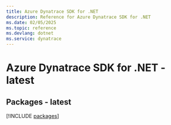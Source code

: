 ```yaml
---
title: Azure Dynatrace SDK for .NET
description: Reference for Azure Dynatrace SDK for .NET
ms.date: 02/05/2025
ms.topic: reference
ms.devlang: dotnet
ms.service: dynatrace
---
```

# Azure Dynatrace SDK for .NET - latest
## Packages - latest
[!INCLUDE [packages](dynatrace-index.md)]